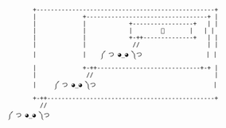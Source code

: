             +--------------------------------------------------+
            |             +----------------------------------+ |
            |             |            +-----------------+   | |
            |             |            |        🚀       |   | |
            |             |            +-++--------------+   | |
            |             |             //                   | |
            |             |    ༼ つ ◕_◕ ༽つ                  | |
            |             +-++-----------------------------+-+ |
            |              //                                  |
            |     ༼ つ ◕_◕ ༽つ                                 |
            +-++-----------------------------------------------+
              //
     ༼ つ ◕_◕ ༽つ
